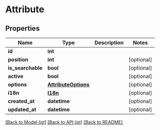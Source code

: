 # Attribute

## Properties
Name | Type | Description | Notes
------------ | ------------- | ------------- | -------------
**id** | **int** |  | 
**position** | **int** |  | [optional] 
**is_searchable** | **bool** |  | [optional] 
**active** | **bool** |  | [optional] 
**options** | [**AttributeOptions**](AttributeOptions.md) |  | [optional] 
**i18n** | [**I18n**](I18n.md) |  | [optional] 
**created_at** | **datetime** |  | [optional] 
**updated_at** | **datetime** |  | [optional] 

[[Back to Model list]](../README.md#documentation-for-models) [[Back to API list]](../README.md#documentation-for-api-endpoints) [[Back to README]](../README.md)


